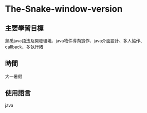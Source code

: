 # The-Snake-window-version

## 主要學習目標
熟悉java語法及開發環境、java物件導向實作、java介面設計、多人協作、callback、多執行緒

## 時間
大一暑假

## 使用語言
java
